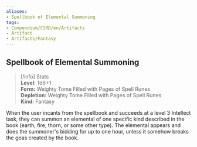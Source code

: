 ```yaml
---
aliases:
- Spellbook of Elemental Summoning
tags:
- Compendium/CSRD/en/Artifacts
- Artifact
- Artifacts/Fantasy
---
```


  
## Spellbook of Elemental Summoning  
>[!info] Stats  
> **Level:** 1d6+1  
> **Form:** Weighty Tome Filled with Pages of Spell Runes  
> **Depletion:** Weighty Tome Filled with Pages of Spell Runes  
> **Kind:** Fantasy
  
When the user incants from the spellbook and succeeds at a level 3 Intellect task, they can summon an elemental of one specific kind described in the book (earth, fire, thorn, or some other type). The elemental appears and does the summoner's bidding for up to one hour, unless it somehow breaks the geas created by the book.
